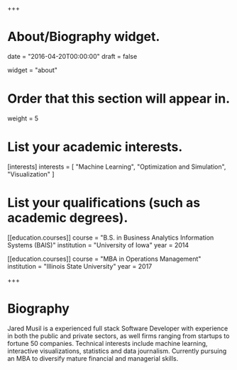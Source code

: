 +++
# About/Biography widget.

date = "2016-04-20T00:00:00"
draft = false

widget = "about"

# Order that this section will appear in.
weight = 5

# List your academic interests.
[interests]
  interests = [
    "Machine Learning",
    "Optimization and Simulation",
    "Visualization"
  ]

# List your qualifications (such as academic degrees).
[[education.courses]]
  course = "B.S. in Business Analytics Information Systems (BAIS)"
  institution = "University of Iowa"
  year = 2014

[[education.courses]]
  course = "MBA in Operations Management"
  institution = "Illinois State University"
  year = 2017

+++

# Biography

Jared Musil is a experienced full stack Software Developer with experience in both the public and private sectors, as well firms ranging from startups to fortune 50 companies. Technical interests include machine learning, interactive visualizations, statistics and data journalism. Currently pursuing an MBA to diversify mature financial and managerial skills.
